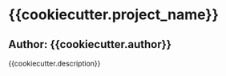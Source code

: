 # {{cookiecutter.project_name}}

## Author: {{cookiecutter.author}}

{{cookiecutter.description}}


